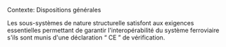 Contexte: Dispositions générales

Les sous-systèmes de nature structurelle satisfont aux exigences essentielles permettant de garantir l'interopérabilité du système ferroviaire s'ils sont munis d'une déclaration “ CE ˮ de vérification.